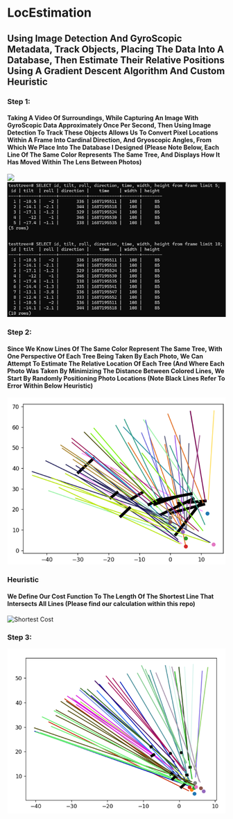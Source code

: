 # LocEstimation

## Using Image Detection And GyroScopic Metadata, Track Objects, Placing The Data Into A Database, Then Estimate Their Relative Positions Using A Gradient Descent Algorithm And Custom Heuristic


### Step 1:
#### Taking A Video Of Surroundings, While Capturing An Image With GyroScopic Data Approximately Once Per Second, Then Using Image Detection To Track These Objects Allows Us To Convert Pixel Locations Within A Frame Into Cardinal Direction, And Gryoscopic Angles, From Which We Place Into The Database I Designed (Please Note Below, Each Line Of The Same Color Represents The Same Tree, And Displays How It Has Moved Within The Lens Between Photos)

<img src="https://github.com/lduncan1712/LocEstimation/blob/18d5b1b6a33b21b4f6b1ba300a80295bd4919138/visuals/shortened_output2-ezgif.com-speed.gif" width="500">
<img src="https://github.com/lduncan1712/LocEstimation/blob/7c3b344f808a4a4ad09c64491bf0ffa421d426d2/visuals/image.png" width=750>


### Step 2:
#### Since We Know Lines Of The Same Color Represent The Same Tree, With One Perspective Of Each Tree Being Taken By Each Photo, We Can Attempt To Estimate The Relative Location Of Each Tree (And Where Each Photo Was Taken By Minimizing The Distance Between Colored Lines, We Start By Randomly Positioning Photo Locations (Note Black Lines Refer To Error Within Below Heuristic)

![Inital Random Positions](https://github.com/lduncan1712/LocEstimation/blob/main/visuals/initial_random_pos.png)

### Heuristic
#### We Define Our Cost Function To The Length Of The Shortest Line That Intersects All Lines (Please find our calculation within this repo)
![Shortest Cost](https://github.com/lduncan1712/ShortestPolyIntersecting)

### Step 3:

![Test Photo](https://github.com/lduncan1712/LocEstimation/blob/be0b8a91e92d56b01ad73dc50c266aa812a40bd9/visuals/example_end.png)

